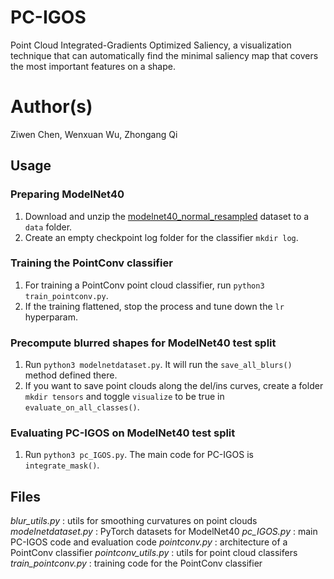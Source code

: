 # PC-IGOS
Point Cloud Integrated-Gradients Optimized Saliency, a visualization technique that can automatically find the minimal saliency map that covers the most important features on a shape.

# Author(s)

Ziwen Chen, Wenxuan Wu, Zhongang Qi

## Usage

### Preparing ModelNet40
1. Download and unzip the [modelnet40_normal_resampled](https://shapenet.cs.stanford.edu/media/modelnet40_normal_resampled.zip) dataset to a `data` folder.
2. Create an empty checkpoint log folder for the classifier `mkdir log`.

### Training the PointConv classifier
1. For training a PointConv point cloud classifier, run `python3 train_pointconv.py`.
2. If the training flattened, stop the process and tune down the `lr` hyperparam.

### Precompute blurred shapes for ModelNet40 test split
1. Run `python3 modelnetdataset.py`. It will run the `save_all_blurs()` method defined there.
2. If you want to save point clouds along the del/ins curves, create a folder `mkdir tensors` and toggle `visualize` to be true in `evaluate_on_all_classes()`.

### Evaluating PC-IGOS on ModelNet40 test split
1. Run `python3 pc_IGOS.py`. The main code for PC-IGOS is `integrate_mask()`.


## Files

*blur_utils.py*
:   utils for smoothing curvatures on point clouds
*modelnetdataset.py*
:   PyTorch datasets for ModelNet40
*pc_IGOS.py*
:   main PC-IGOS code and evaluation code
*pointconv.py*
:   architecture of a PointConv classifier
*pointconv_utils.py*
:   utils for point cloud classifers
*train_pointconv.py*
:   training code for the PointConv classifier

